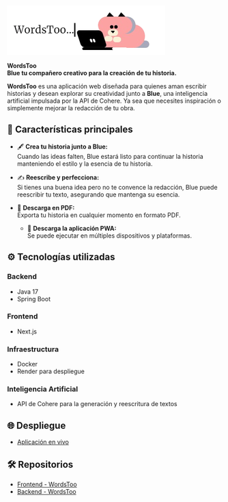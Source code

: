 ![WordsToo](public/images/icons/logoPdf.png)


**WordsToo**  
**Blue tu compañero creativo para la creación de tu historia.**  

**WordsToo** es una aplicación web diseñada para quienes aman escribir historias y desean explorar su creatividad junto a **Blue**, una inteligencia artificial impulsada por la API de Cohere. Ya sea que necesites inspiración o simplemente mejorar la redacción de tu obra.

## 🚀 **Características principales**  

- 🖋️ **Crea tu historia junto a Blue:**  
  Cuando las ideas falten, Blue estará listo para continuar la historia manteniendo el estilo y la esencia de tu historia.  

- ✍️ **Reescribe y perfecciona:**  
  Si tienes una buena idea pero no te convence la redacción, Blue puede reescribir tu texto, asegurando que mantenga su esencia.  

- 📄 **Descarga en PDF:**  
  Exporta tu historia en cualquier momento en formato PDF.
  
  - 📄 **Descarga la aplicación PWA:**  
  Se puede ejecutar en múltiples dispositivos y plataformas.
  
## ⚙️ **Tecnologías utilizadas**  

### **Backend**  
- Java 17  
- Spring Boot  

### **Frontend**  
- Next.js  

### **Infraestructura**  
- Docker  
- Render para despliegue  

### **Inteligencia Artificial**  
- API de Cohere para la generación y reescritura de textos  

## 🌐 **Despliegue**  
- [Aplicación en vivo](https://words-too-eq93.vercel.app)  

## 🛠️ **Repositorios**  
- [Frontend - WordsToo](https://github.com/gastonsantos/WordsToo)  
- [Backend - WordsToo](https://github.com/gastonsantos/WordsToo.Back)  

